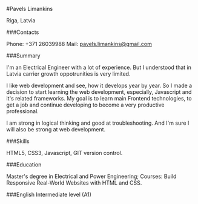 #Pavels Limankins

Riga, Latvia

###Contacts

Phone: +371 26039988
Mail: pavels.limankins@gmail.com

###Summary

I'm an Electrical Engineer with a lot of experience. But I understood that in Latvia carrier growth oppotrunities is very limited.
 
I like web development and see, how it develops year by year. So I made a decision to start learning the web development,
 especially, Javascript and it's related frameworks. My goal is to learn main Frontend technologies, to get a job and continue
developing to become a very productive professional.

I am strong in logical thinking and good at troubleshooting. And I'm sure I will also be strong at web development.

###Skills

HTML5, CSS3, Javascript, GIT version control.

###Education

Master's degree in Electrical and Power Engineering;
Courses: Build Responsive Real-World Websites with HTML and CSS.


###English
Intermediate level (A1)
